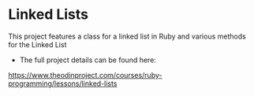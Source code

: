 <h1>Linked Lists</h1>

This project features a class for a linked list in Ruby and various methods for the Linked List

- The full project details can be found here:

https://www.theodinproject.com/courses/ruby-programming/lessons/linked-lists